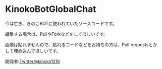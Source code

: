 # KinokoBotGlobalChat
今は亡き、きのこBOTに使われていたソースコードです。

編集する場合は、PullやForkなどをしてほしいです。

画像は貼れませんので、貼れるコードなどをお持ちの方は、Pull requestsとかして埋め込んでほしいです。

開発者:[Twitter@kinoko1216](https://twitter.com/kinoko1216)
